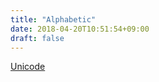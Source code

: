 ```yaml
---
title: "Alphabetic"
date: 2018-04-20T10:51:54+09:00
draft: false
---
```


[Unicode](https://unicode.org/Public/UNIDATA/DerivedCoreProperties.txt)
